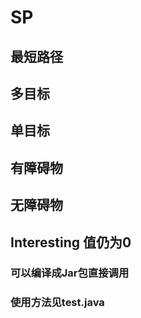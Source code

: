 # SP
## 最短路径 
## 多目标
## 单目标
## 有障碍物 
## 无障碍物
## Interesting 值仍为0
###  可以编译成Jar包直接调用
###  使用方法见test.java
